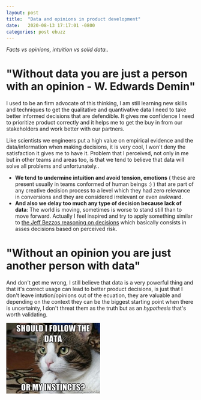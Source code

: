 ```yaml
---
layout: post
title:  "Data and opinions in product development"
date:   2020-08-13 17:17:01 -0800
categories: post ebuzz
---
```


_Facts vs opinions, intuition vs solid data.._ 

# "Without data you are just a person with an opinion - W. Edwards Demin"

I used to be an firm advocate of this thinking, I am still learning new skills and techniques to get the qualitative and quantivative data I need to take better informed decisions that are defendible. It gives me confidence I need to prioritize product correctly and it helps me to get the buy in from our stakeholders and work better with our partners.

Like scientists we engineers put a high value on empirical evidence and the data/information when making decisions, it is very cool, I won't deny the satisfaction it gives me to have it. Problem that I perceived, not only in me but in other teams and areas too, is that we tend to believe that data will solve all problems and unfortunately..

- **We tend to undermine intuition and avoid tension, emotions** ( these are present usually in teams conformed of human beings :) ) that are part of any creative decision process to a level which they had zero relevance in conversions and they are considered irrelevant or even awkward.
- **And also we delay too much any type of decision because lack of data**: The world is moving, sometimes is worse to stand still than to move forward. Actually I feel inspired and try to apply something similar to [the Jeff Bezzos reasoning on decisions](https://fs.blog/2018/04/reversible-irreversible-decisions/) which basically consists in asses decisions based on perceived risk.

# "Without an opinion you are just another person with data"

And don't get me wrong, I still believe that data is a very powerful thing and that it's correct usage can lead to better product decisions, is just that I don't leave intution/opinions out of the ecuation, they are valuable and depending on the context they can be the biggest starting point when there is uncertainty, I don't threat them as the truth but as an *hypothesis* that's worth validating.

![Drag Racing](https://raw.githubusercontent.com/ebuzz/blog/gh-pages/images/cat-an.jpg)



